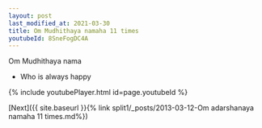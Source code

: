 ```yaml
---
layout: post
last_modified_at: 2021-03-30
title: Om Mudhithaya namaha 11 times
youtubeId: 8SneFogDC4A
---
```

 
 
Om Mudhithaya nama 
 
 -  Who is always happy 
 
  
 
  
 
 
 
 
 
 


{% include youtubePlayer.html id=page.youtubeId %}
 
[Next]({{ site.baseurl }}{% link  split1/_posts/2013-03-12-Om adarshanaya namaha 11 times.md%})
 
